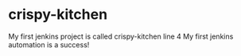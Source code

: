 # crispy-kitchen

My first jenkins project is called crispy-kitchen
line 4
My first jenkins automation is a success!
